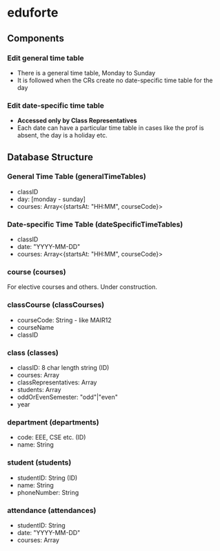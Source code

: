 # eduforte

## Components

### Edit general time table

- There is a general time table, Monday to Sunday
- It is followed when the CRs create no date-specific time table for the day

### Edit date-specific time table

- **Accessed only by Class Representatives**
- Each date can have a particular time table in cases like the prof is absent, the day is a holiday etc.

## Database Structure

### General Time Table (generalTimeTables)

- classID
- day: [monday - sunday]
- courses: Array<{startsAt: "HH:MM", courseCode}>

### Date-specific Time Table (dateSpecificTimeTables)

- classID
- date: "YYYY-MM-DD"
- courses: Array<{startsAt: "HH:MM", courseCode}>

### course (courses)

For elective courses and others. Under construction.

### classCourse (classCourses)

- courseCode: String - like MAIR12
- courseName
- classID

### class (classes)

- classID: 8 char length string (ID)
- courses: Array<courseCode>
- classRepresentatives: Array<studentID>
- students: Array<studentID>
- oddOrEvenSemester: "odd"|"even"
- year

### department (departments)

- code: EEE, CSE etc. (ID)
- name: String

### student (students)

- studentID: String (ID)
- name: String
- phoneNumber: String

### attendance (attendances)

- studentID: String
- date: "YYYY-MM-DD"
- courses: Array<courseCode>
